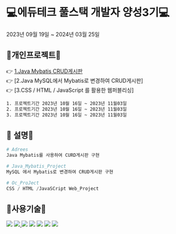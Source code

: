 #  💻에듀테크 풀스택 개발자 양성3기💻
2023년 09월 19일 ~ 2024년 03월 25일


## 🔨개인프로젝트🔨
👉 [1.Java Mybatis CRUD게시판](Addrees/README.md)<br>
👉 [2.Java MySQL에서 Mybatis로 변경하여 CRUD게시판]<br>
👉 [3.CSS / HTML / JavaScript 를 활용한 웹퍼블리싱]
```bash
1. 프로젝트기간 2023년 10월 16일 ~ 2023년 11월03일
2. 프로젝트기간 2023년 10월 16일 ~ 2023년 11월03일
3. 프로젝트기간 2023년 10월 16일 ~ 2023년 11월03일
```

## 👋 설명👋

```python
# Adrees
Java Mybatis를 사용하여 CURD게시판 구현

# Java_Mybatis_Project
MySQL 에서 Mybatis로 변경하여 CRUD게시판 구현

# Oc_ProJect
CSS / HTML /JavaSCript Web_Project

```
## :page_with_curl:사용기술:page_with_curl:
<a href="Java_Mybatis_Project/boards.sql"><img src="https://img.shields.io/badge/mysql-%2300f.svg?style=for-the-badge&logo=mysql&logoColor=white"/></a>
<a href="#"><img src="https://img.shields.io/badge/Java-ED8B00?style=for-the-badge&logo=openjdk&logoColor=white"/> </a>
<a href="#"><img src="https://img.shields.io/badge/MariaDB-003545?style=for-the-badge&logo=mariadb&logoColor=white"/></a>
<a href="#"><img src="https://img.shields.io/badge/HTML5-E34F26?style=flat&logo=HTML5&logoColor=white" /></a>
<a href="#"><img src="https://img.shields.io/badge/CSS3-1572B6?style=flat&logo=CSS3&logoColor=white" /></a>
<a href="#"><img src="https://img.shields.io/badge/JavaScript-F7DF1E?style=flat&logo=JavaScript&logoColor=white" /></a>
<a href="https://github.com/wwnoov/ww_project/blob/cb76ed09290a3929ac4769069b98cf9f38fbbe06/Java_Mybatis_Project/boards.sql#L1C1-L7C3"><img src="https://img.shields.io/badge/Mybatis-%2300f.svg?style=for-the-badge&logo=Mybatis&logoColor=white"/></a>


